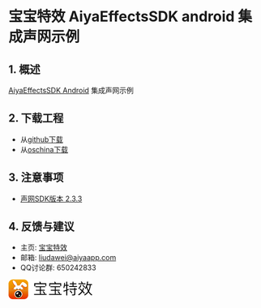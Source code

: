 
# 宝宝特效 AiyaEffectsSDK android 集成声网示例

## 1. 概述
[AiyaEffectsSDK Android](https://github.com/aiyaapp/AiyaEffectsAndroid) 集成声网示例

## 2. 下载工程
* 从[github下载](https://github.com/aiyaapp/AiyaEffectsWithAgoraAndroid)
* 从[oschina下载](http://git.oschina.net/wangyng/AiyaEffectsWithAgoraAndroid)

## 3. 注意事项
* [声网SDK版本 2.3.3](https://docs.agora.io/cn/Video/rawdata_android?platform=Android)

## 4. 反馈与建议
- 主页: [宝宝特效](http://www.lansear.cn/product/bbtx)
- 邮箱: <liudawei@aiyaapp.com>
- QQ讨论群: 650242833

<a href="http://www.lansear.cn/product/bbtx"><img src="doc/logo.png" border="0" alt="宝宝特效" /></a>